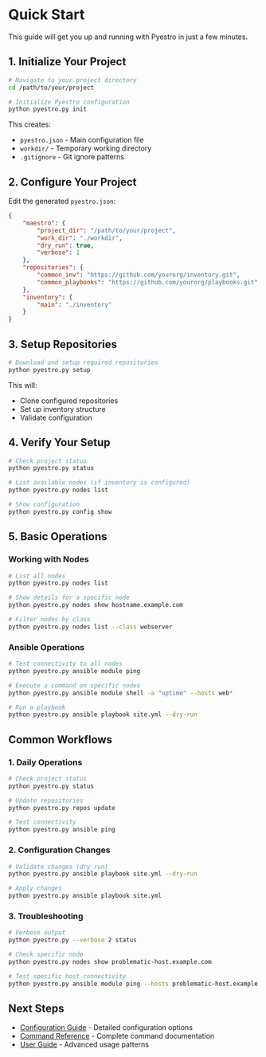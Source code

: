 # Quick Start

This guide will get you up and running with Pyestro in just a few minutes.

## 1. Initialize Your Project

```bash
# Navigate to your project directory
cd /path/to/your/project

# Initialize Pyestro configuration
python pyestro.py init
```

This creates:
- `pyestro.json` - Main configuration file
- `workdir/` - Temporary working directory
- `.gitignore` - Git ignore patterns

## 2. Configure Your Project

Edit the generated `pyestro.json`:

```json
{
    "maestro": {
        "project_dir": "/path/to/your/project",
        "work_dir": "./workdir",
        "dry_run": true,
        "verbose": 1
    },
    "repositories": {
        "common_inv": "https://github.com/yourorg/inventory.git",
        "common_playbooks": "https://github.com/yourorg/playbooks.git"
    },
    "inventory": {
        "main": "./inventory"
    }
}
```

## 3. Setup Repositories

```bash
# Download and setup required repositories
python pyestro.py setup
```

This will:
- Clone configured repositories
- Set up inventory structure
- Validate configuration

## 4. Verify Your Setup

```bash
# Check project status
python pyestro.py status

# List available nodes (if inventory is configured)
python pyestro.py nodes list

# Show configuration
python pyestro.py config show
```

## 5. Basic Operations

### Working with Nodes

```bash
# List all nodes
python pyestro.py nodes list

# Show details for a specific node
python pyestro.py nodes show hostname.example.com

# Filter nodes by class
python pyestro.py nodes list --class webserver
```

### Ansible Operations

```bash
# Test connectivity to all nodes
python pyestro.py ansible module ping

# Execute a command on specific nodes
python pyestro.py ansible module shell -a "uptime" --hosts web*

# Run a playbook
python pyestro.py ansible playbook site.yml --dry-run
```

## Common Workflows

### 1. Daily Operations
```bash
# Check project status
python pyestro.py status

# Update repositories
python pyestro.py repos update

# Test connectivity
python pyestro.py ansible ping
```

### 2. Configuration Changes
```bash
# Validate changes (dry run)
python pyestro.py ansible playbook site.yml --dry-run

# Apply changes
python pyestro.py ansible playbook site.yml
```

### 3. Troubleshooting
```bash
# Verbose output
python pyestro.py --verbose 2 status

# Check specific node
python pyestro.py nodes show problematic-host.example.com

# Test specific host connectivity
python pyestro.py ansible module ping --hosts problematic-host.example.com
```

## Next Steps

- [Configuration Guide](configuration.md) - Detailed configuration options
- [Command Reference](../reference/cli.md) - Complete command documentation
- [User Guide](../user-guide/commands.md) - Advanced usage patterns
